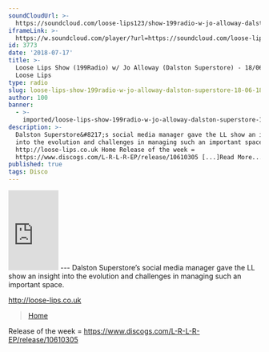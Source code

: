 ```yaml
---
soundCloudUrl: >-
  https://soundcloud.com/loose-lips123/show-199radio-w-jo-alloway-dalston-superstore-180618
iframeLink: >-
  https://w.soundcloud.com/player/?url=https://soundcloud.com/loose-lips123/show-199radio-w-jo-alloway-dalston-superstore-180618&color=00aabb&auto_play=false&hide_related=false&show_comments=true&show_user=true&show_reposts=false
id: 3773
date: '2018-07-17'
title: >-
  Loose Lips Show (199Radio) w/ Jo Alloway (Dalston Superstore) - 18/06/18 -
  Loose Lips
type: radio
slug: loose-lips-show-199radio-w-jo-alloway-dalston-superstore-18-06-18
author: 100
banner:
  - >-
    imported/loose-lips-show-199radio-w-jo-alloway-dalston-superstore-18-06-18/image3773.jpeg
description: >-
  Dalston Superstore&#8217;s social media manager gave the LL show an insight
  into the evolution and challenges in managing such an important space.
  http://loose-lips.co.uk Home Release of the week =
  https://www.discogs.com/L-R-L-R-EP/release/10610305 [...]Read More...
published: true
tags: Disco
---
```

<iframe id="sc-widget" title="title" width="100" height="160" scrolling="no" frameborder="yes" allow="autoplay" src="https://w.soundcloud.com/player/?url=https://soundcloud.com/loose-lips123/show-199radio-w-jo-alloway-dalston-superstore-180618&amp;color=00aabb&amp;auto_play=false&amp;hide_related=false&amp;show_comments=true&amp;show_user=true&amp;show_reposts=false"></iframe>
---
Dalston Superstore’s social media manager gave the LL show an insight into the evolution and challenges in managing such an important space.

http://loose-lips.co.uk

> [Home](https://dalstonsuperstore.com/)

<iframe class="wp-embedded-content" sandbox="allow-scripts" security="restricted" style="position: absolute; clip: rect(1px, 1px, 1px, 1px);" title="“Home” — Dalston Superstore" src="https://dalstonsuperstore.com/embed/#?secret=DlTrwIMm16" data-secret="DlTrwIMm16" width="600" height="338" frameborder="0" marginwidth="0" marginheight="0" scrolling="no"></iframe>

Release of the week = https://www.discogs.com/L-R-L-R-EP/release/10610305